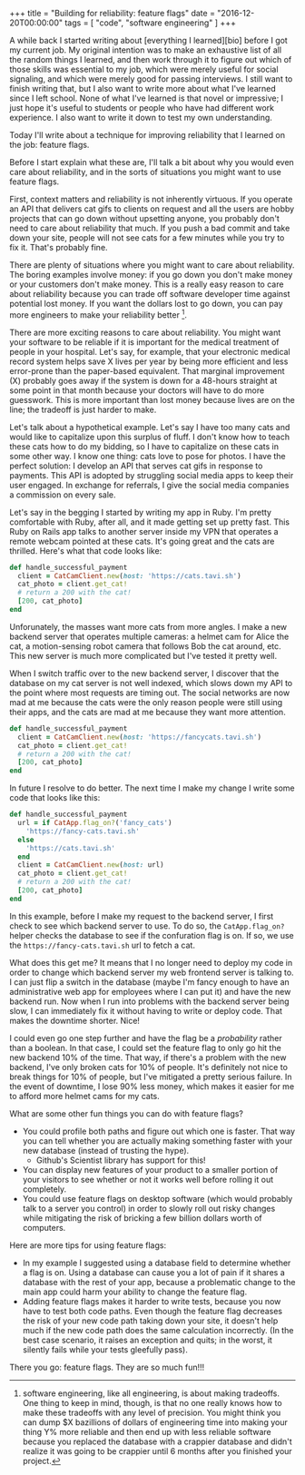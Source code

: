 +++
title = "Building for reliability: feature flags"
date = "2016-12-20T00:00:00"
tags = [ "code", "software engineering" ]
+++

A while back I started writing about [everything I learned][bio] before I got my current job. My original intention was to make an exhaustive list of all the random things I learned, and then work through it to figure out which of those skills was essential to my job, which were merely useful for social signaling, and which were merely good for passing interviews. I still want to finish writing that, but I also want to write more about what I've learned since I left school. None of what I've learned is that novel or impressive; I just hope it's useful to students or people who have had different work experience. I also want to write it down to test my own understanding.

Today I'll write about a technique for improving reliability that I learned on the job: feature flags.

Before I start explain what these are, I'll talk a bit about why you would even care about reliability, and in the sorts of situations you might want to use feature flags.

First, context matters and reliability is not inherently virtuous. If you operate an API that delivers cat gifs to clients on request and all the users are hobby projects that can go down without upsetting anyone, you probably don't need to care about reliability that much. If you push a bad commit and take down your site, people will not see cats for a few minutes while you try to fix it. That's probably fine.

There are plenty of situations where you might want to care about reliability. The boring examples involve money: if you go down you don't make money or your customers don't make money. This is a really easy reason to care about reliability because you can trade off software developer time against potential lost money. If you want the dollars lost to go down, you can pay more engineers to make your reliability better [^tradeoffs]. 

[^tradeoffs]: software engineering, like all engineering, is about making tradeoffs. One thing to keep in mind, though, is that no one really knows how to make these tradeoffs with any level of precision. You might think you can dump $X bazillions of dollars of engineering time into making your thing Y% more reliable and then end up with less reliable software because you replaced the database with a crappier database and didn't realize it was going to be crappier until 6 months after you finished your project.

There are more exciting reasons to care about reliability. You might want your software to be reliable if it is important for the medical treatment of people in your hospital. Let's say, for example, that your electronic medical record system helps save X lives per year by being more efficient and less error-prone than the paper-based equivalent. That marginal improvement (X) probably goes away if the system is down for a 48-hours straight at some point in that month because your doctors will have to do more guesswork. This is more important than lost money because lives are on the line; the tradeoff is just harder to make.

Let's talk about a hypothetical example. Let's say I have too many cats and would like to capitalize upon this surplus of fluff. I don't know how to teach these cats how to do my bidding, so I have to capitalize on these cats in some other way. I know one thing: cats love to pose for photos. I have the perfect solution: I develop an API that serves cat gifs in response to payments. This API is adopted by struggling social media apps to keep their user engaged. In exchange for referrals, I give the social media companies a commission on every sale.

Let's say in the begging I started by writing my app in Ruby. I'm pretty comfortable with Ruby, after all, and it made getting set up pretty fast. This Ruby on Rails app talks to another server inside my VPN that operates a remote webcam pointed at these cats. It's going great and the cats are thrilled. Here's what that code looks like:

```ruby
def handle_successful_payment
  client = CatCamClient.new(host: 'https://cats.tavi.sh')
  cat_photo = client.get_cat!
  # return a 200 with the cat!
  [200, cat_photo]
end
```

Unforunately, the masses want more cats from more angles. I make a new backend server that operates multiple cameras: a helmet cam for Alice the cat, a motion-sensing robot camera that follows Bob the cat around, etc. This new server is much more complicated but I've tested it pretty well.

When I switch traffic over to the new backend server, I discover that the database on my cat server is not well indexed, which slows down my API to the point where most requests are timing out. The social networks are now mad at me because the cats were the only reason people were still using their apps, and the cats are mad at me because they want more attention.

```ruby
def handle_successful_payment
  client = CatCamClient.new(host: 'https://fancycats.tavi.sh')
  cat_photo = client.get_cat!
  # return a 200 with the cat!
  [200, cat_photo]
end
```

In future I resolve to do better. The next time I make my change I write some code that looks like this:

```ruby
def handle_successful_payment
  url = if CatApp.flag_on?('fancy_cats')
    'https://fancy-cats.tavi.sh'
  else
    'https://cats.tavi.sh'
  end
  client = CatCamClient.new(host: url)
  cat_photo = client.get_cat!
  # return a 200 with the cat!
  [200, cat_photo]
end
```

In this example, before I make my request to the backend server, I first check to see which backend server to use. To do so, the `CatApp.flag_on?` helper checks the database to see if the confuration flag is on. If so, we use the `https://fancy-cats.tavi.sh` url to fetch a cat.

What does this get me? It means that I no longer need to deploy my code in order to change which backend server my web frontend server is talking to. I can just flip a switch in the database (maybe I'm fancy enough to have an administrative web app for employees where I can put it) and have the new backend run. Now when I run into problems with the backend server being slow, I can immediately fix it without having to write or deploy code. That makes the downtime shorter. Nice!

I could even go one step further and have the flag be a _probability_ rather than a boolean. In that case, I could set the feature flag to only go hit the new backend 10% of the time. That way, if there's a problem with the new backend, I've only broken cats for 10% of people. It's definitely not nice to break things for 10% of people, but I've mitigated a pretty serious failure. In the event of downtime, I lose 90% less money, which makes it easier for me to afford more helmet cams for my cats.

What are some other fun things you can do with feature flags?

* You could profile both paths and figure out which one is faster. That way you can tell whether you are actually making something faster with your new database (instead of trusting the hype). 
  * Github's Scientist library has support for this!
* You can display new features of your product to a smaller portion of your visitors to see whether or not it works well before rolling it out completely.
* You could use feature flags on desktop software (which would probably talk to a server you control) in order to slowly roll out risky changes while mitigating the risk of bricking a few billion dollars worth of computers.

Here are more tips for using feature flags:

* In my example I suggested using a database field to determine whether a flag is on. Using a database can cause you a lot of pain if it shares a database with the rest of your app, because a problematic change to the main app could harm your ability to change the feature flag.
* Adding feature flags makes it harder to write tests, because you now have to test both code paths. Even though the feature flag decreases the risk of your new code path taking down your site, it doesn't help much if the new code path does the same calculation incorrectly. (In the best case scenario, it raises an exception and quits; in the worst, it silently fails while your tests gleefully pass).

There you go: feature flags. They are so much fun!!!
